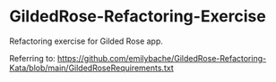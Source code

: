 # GildedRose-Refactoring-Exercise

Refactoring exercise for Gilded Rose app.

Referring to: https://github.com/emilybache/GildedRose-Refactoring-Kata/blob/main/GildedRoseRequirements.txt

